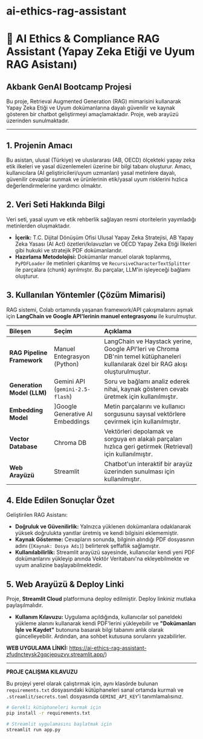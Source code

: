 # ai-ethics-rag-assistant
# 🤖 AI Ethics & Compliance RAG Assistant (Yapay Zeka Etiği ve Uyum RAG Asistanı)

## Akbank GenAI Bootcamp Projesi

Bu proje, Retrieval Augmented Generation (RAG) mimarisini kullanarak Yapay Zeka Etiği ve Uyum dokümanlarına dayalı güvenilir ve kaynak gösteren bir chatbot geliştirmeyi amaçlamaktadır. Proje, web arayüzü üzerinden sunulmaktadır.

---

## 1. Projenin Amacı

Bu asistan, ulusal (Türkiye) ve uluslararası (AB, OECD) ölçekteki yapay zeka etik ilkeleri ve yasal düzenlemeleri üzerine bir bilgi tabanı oluşturur. Amacı, kullanıcılara (AI geliştiricileri/uyum uzmanları) yasal metinlere dayalı, güvenilir cevaplar sunmak ve ürünlerinin etik/yasal uyum risklerini hızlıca değerlendirmelerine yardımcı olmaktır.

## 2. Veri Seti Hakkında Bilgi

Veri seti, yasal uyum ve etik rehberlik sağlayan resmi otoritelerin yayımladığı metinlerden oluşmaktadır.

* **İçerik:** T.C. Dijital Dönüşüm Ofisi Ulusal Yapay Zeka Stratejisi, AB Yapay Zeka Yasası (AI Act) özetleri/kılavuzları ve OECD Yapay Zeka Etiği İlkeleri gibi hukuki ve stratejik PDF dokümanlarıdır.
* **Hazırlama Metodolojisi:** Dokümanlar manuel olarak toplanmış, `PyPDFLoader` ile metinleri çıkarılmış ve `RecursiveCharacterTextSplitter` ile parçalara (chunk) ayrılmıştır. Bu parçalar, LLM'in işleyeceği bağlamı oluşturur.

## 3. Kullanılan Yöntemler (Çözüm Mimarisi)

RAG sistemi, Colab ortamında yaşanan framework/API çakışmalarını aşmak için **LangChain ve Google API'lerinin manuel entegrasyonu** ile kurulmuştur.

| Bileşen | Seçim | Açıklama |
| :--- | :--- | :--- |
| **RAG Pipeline Framework** | Manuel Entegrasyon (Python) | LangChain ve Haystack yerine, Google API'leri ve Chroma DB'nin temel kütüphaneleri kullanılarak özel bir RAG akışı oluşturulmuştur. |
| **Generation Model (LLM)** | Gemini API (`gemini-2.5-flash`)  | Soru ve bağlamı analiz ederek nihai, kaynak gösteren cevabı üretmek için kullanılmıştır. |
| **Embedding Model** | ]Google Generative AI Embeddings  | Metin parçalarını ve kullanıcı sorgusunu sayısal vektörlere çevirmek için kullanılmıştır. |
| **Vector Database** | Chroma DB  | Vektörleri depolamak ve sorguya en alakalı parçaları hızlıca geri getirmek (Retrieval) için kullanılmıştır. |
| **Web Arayüzü** | Streamlit | Chatbot'un interaktif bir arayüz üzerinden sunulması için kullanılmıştır. |

## 4. Elde Edilen Sonuçlar Özet

Geliştirilen RAG Asistanı:

* **Doğruluk ve Güvenilirlik:** Yalnızca yüklenen dokümanlara odaklanarak yüksek doğrulukta yanıtlar üretmiş ve kendi bilgisini eklememiştir.
* **Kaynak Gösterme:** Cevapların sonunda, bilginin alındığı PDF dosyasının adını (`[Kaynak: Dosya Adı]`) belirterek şeffaflık sağlamıştır.
* **Kullanılabilirlik:** Streamlit arayüzü sayesinde, kullanıcılar kendi yeni PDF dokümanlarını yükleyip anında Vektör Veritabanı'na ekleyebilmekte ve uyum analizine başlayabilmektedir.

## 5. Web Arayüzü & Deploy Linki

Proje, **Streamlit Cloud** platformuna deploy edilmiştir. Deploy linkiniz mutlaka paylaşılmalıdır.

* **Kullanım Kılavuzu:** Uygulama açıldığında, kullanıcılar sol paneldeki yükleme alanını kullanarak kendi PDF'lerini yükleyebilir ve **"Dokümanları İşle ve Kaydet"** butonuna basarak bilgi tabanını anlık olarak güncelleyebilir. Ardından, ana sohbet kutusuna sorularını yazabilirler.

**WEB UYGULAMA LİNKİ:**
https://ai-ethics-rag-assistant-zfudncteysk2gqcjepuzvy.streamlit.app/)

---

**PROJE ÇALIŞMA KILAVUZU**

Bu projeyi yerel olarak çalıştırmak için, aynı klasörde bulunan `requirements.txt` dosyasındaki kütüphaneleri sanal ortamda kurmalı ve `.streamlit/secrets.toml` dosyasında `GEMINI_API_KEY`'i tanımlamalısınız.

```bash
# Gerekli kütüphaneleri kurmak için
pip install -r requirements.txt

# Streamlit uygulamasını başlatmak için
streamlit run app.py
